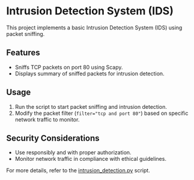 # Intrusion Detection System (IDS)

This project implements a basic Intrusion Detection System (IDS) using packet sniffing.

## Features
- Sniffs TCP packets on port 80 using Scapy.
- Displays summary of sniffed packets for intrusion detection.

## Usage
1. Run the script to start packet sniffing and intrusion detection.
2. Modify the packet filter (`filter="tcp and port 80"`) based on specific network traffic to monitor.

## Security Considerations
- Use responsibly and with proper authorization.
- Monitor network traffic in compliance with ethical guidelines.

For more details, refer to the [intrusion_detection.py](./intrusion_detection.py) script.
